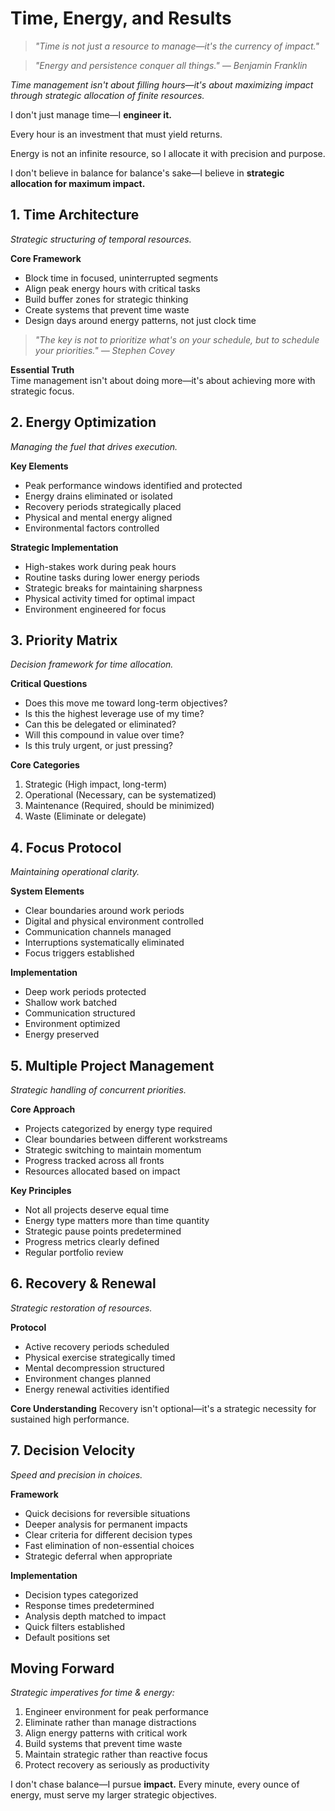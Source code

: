 # Time, Energy, and Results

> *"Time is not just a resource to manage—it's the currency of impact."*

> *"Energy and persistence conquer all things." — Benjamin Franklin*

*Time management isn't about filling hours—it's about maximizing impact through strategic allocation of finite resources.*

I don't just manage time—I **engineer it.**

Every hour is an investment that must yield returns.

Energy is not an infinite resource, so I allocate it with precision and purpose.

I don't believe in balance for balance's sake—I believe in **strategic allocation for maximum impact.**

## 1. Time Architecture

*Strategic structuring of temporal resources.*

**Core Framework**
- Block time in focused, uninterrupted segments
- Align peak energy hours with critical tasks
- Build buffer zones for strategic thinking
- Create systems that prevent time waste
- Design days around energy patterns, not just clock time

> *"The key is not to prioritize what's on your schedule, but to schedule your priorities." — Stephen Covey*

**Essential Truth**  
Time management isn't about doing more—it's about achieving more with strategic focus.

## 2. Energy Optimization

*Managing the fuel that drives execution.*

**Key Elements**
- Peak performance windows identified and protected
- Energy drains eliminated or isolated
- Recovery periods strategically placed
- Physical and mental energy aligned
- Environmental factors controlled

**Strategic Implementation**
- High-stakes work during peak hours
- Routine tasks during lower energy periods
- Strategic breaks for maintaining sharpness
- Physical activity timed for optimal impact
- Environment engineered for focus

## 3. Priority Matrix

*Decision framework for time allocation.*

**Critical Questions**
- Does this move me toward long-term objectives?
- Is this the highest leverage use of my time?
- Can this be delegated or eliminated?
- Will this compound in value over time?
- Is this truly urgent, or just pressing?

**Core Categories**
1. Strategic (High impact, long-term)
2. Operational (Necessary, can be systematized)
3. Maintenance (Required, should be minimized)
4. Waste (Eliminate or delegate)

## 4. Focus Protocol

*Maintaining operational clarity.*

**System Elements**
- Clear boundaries around work periods
- Digital and physical environment controlled
- Communication channels managed
- Interruptions systematically eliminated
- Focus triggers established

**Implementation**
- Deep work periods protected
- Shallow work batched
- Communication structured
- Environment optimized
- Energy preserved

## 5. Multiple Project Management

*Strategic handling of concurrent priorities.*

**Core Approach**
- Projects categorized by energy type required
- Clear boundaries between different workstreams
- Strategic switching to maintain momentum
- Progress tracked across all fronts
- Resources allocated based on impact

**Key Principles**
- Not all projects deserve equal time
- Energy type matters more than time quantity
- Strategic pause points predetermined
- Progress metrics clearly defined
- Regular portfolio review

## 6. Recovery & Renewal

*Strategic restoration of resources.*

**Protocol**
- Active recovery periods scheduled
- Physical exercise strategically timed
- Mental decompression structured
- Environment changes planned
- Energy renewal activities identified

**Core Understanding**
Recovery isn't optional—it's a strategic necessity for sustained high performance.

## 7. Decision Velocity

*Speed and precision in choices.*

**Framework**
- Quick decisions for reversible situations
- Deeper analysis for permanent impacts
- Clear criteria for different decision types
- Fast elimination of non-essential choices
- Strategic deferral when appropriate

**Implementation**
- Decision types categorized
- Response times predetermined
- Analysis depth matched to impact
- Quick filters established
- Default positions set

## Moving Forward

*Strategic imperatives for time & energy:*

1. Engineer environment for peak performance
2. Eliminate rather than manage distractions
3. Align energy patterns with critical work
4. Build systems that prevent time waste
5. Maintain strategic rather than reactive focus
6. Protect recovery as seriously as productivity

I don't chase balance—I pursue **impact.** Every minute, every ounce of energy, must serve my larger strategic objectives.